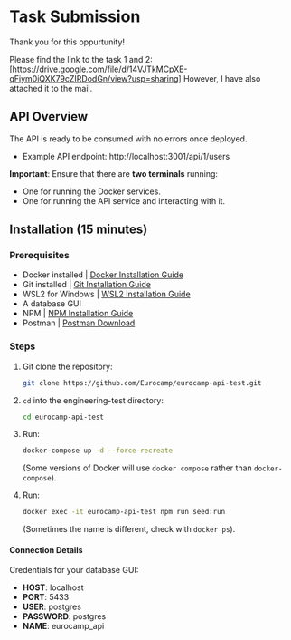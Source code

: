 # Task Submission

Thank you for this oppurtunity!

Please find the link to the task 1 and 2: [https://drive.google.com/file/d/14VJTkMCpXE-qFiym0iQXK79cZIRDodGn/view?usp=sharing]
However, I have also attached it to the mail.

## API Overview
The API is ready to be consumed with no errors once deployed. 
- Example API endpoint:
 http://localhost:3001/api/1/users


**Important**: Ensure that there are **two terminals** running:
- One for running the Docker services.
- One for running the API service and interacting with it.

## Installation (15 minutes)

### Prerequisites
- Docker installed | [Docker Installation Guide](https://docs.docker.com/get-docker/)
- Git installed | [Git Installation Guide](https://git-scm.com/book/en/v2/Getting-Started-Installing-Git)
- WSL2 for Windows | [WSL2 Installation Guide](https://learn.microsoft.com/en-us/windows/wsl/install)
- A database GUI
- NPM | [NPM Installation Guide](https://docs.npmjs.com/cli/v6/commands/npm-install)
- Postman | [Postman Download](https://www.postman.com/)

### Steps
1. Git clone the repository:
    ```bash
    git clone https://github.com/Eurocamp/eurocamp-api-test.git
    ```
2. `cd` into the engineering-test directory:
    ```bash
    cd eurocamp-api-test
    ```
3. Run:
    ```bash
    docker-compose up -d --force-recreate
    ```
   (Some versions of Docker will use `docker compose` rather than `docker-compose`).

4. Run:
    ```bash
    docker exec -it eurocamp-api-test npm run seed:run
    ```
   (Sometimes the name is different, check with `docker ps`).



#### Connection Details

Credentials for your database GUI:

- **HOST**: localhost
- **PORT**: 5433
- **USER**: postgres
- **PASSWORD**: postgres
- **NAME**: eurocamp_api
